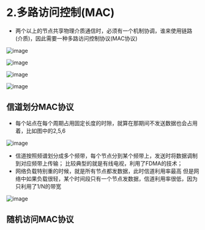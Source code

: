 # 2.多路访问控制(MAC)  

* 两个以上的节点共享物理介质通信时，必须有一个机制协调，谁来使用链路(介质)，因此需要一种多路访问控制协议(MAC协议)  

![image](https://user-images.githubusercontent.com/58176267/178388450-24bfb37f-0c4c-4668-8747-cca501867c0e.png)  

![image](https://user-images.githubusercontent.com/58176267/178388978-a10df985-245b-4316-8bf9-2dab9111e32a.png)  

![image](https://user-images.githubusercontent.com/58176267/178389223-29df5c93-0dcd-4def-9232-1c88efa895b8.png)  


![image](https://user-images.githubusercontent.com/58176267/178389565-e15a9a05-d239-42ac-825c-083318902cee.png)  


## 信道划分MAC协议  

* 每个站点在每个周期占用固定长度的时隙，就算在那期间不发送数据也会占用着，比如图中的2,5,6

![image](https://user-images.githubusercontent.com/58176267/178389682-c45e3a37-aa4d-4353-bb60-18033b5fcea5.png)  

* 信道按照频谱划分成多个频带，每个节点分到某个频带上，发送时将数据调制到对应频带上传输； 比较典型的就是有线电视，利用了FDMA的技术；
* 网络负载特别重的时候，就是所有节点都发数据，此时信道利用率最高  但是网络中如果负载很轻，某个时间段只有一个节点发数据，信道利用率很低，因为只利用了1/N的带宽  

![image](https://user-images.githubusercontent.com/58176267/178390685-14177387-b00d-4f2b-a272-d65596b2d8e0.png)  


## 随机访问MAC协议  









